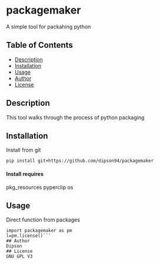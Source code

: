 # packagemaker
A simple tool for packahing python
## Table of Contents
    
- [Description](#description)
- [Installation](#installation)
- [Usage](#usage)
- [Author](#author)
- [License](#license)
    
## Description
This tool walks through the process of python packaging
## Installation
Install from git

```
pip install git+https://github.com/dipson94/packagemaker
```
#### Install requires
pkg_resources
pyperclip
os
## Usage
Direct function from packages

```
import packagemaker as pm
l=pm.license()```
## Author
Dipson
## License
GNU GPL V3